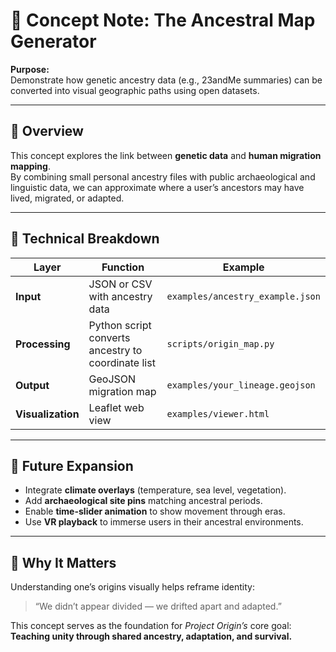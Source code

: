 # 🧠 Concept Note: The Ancestral Map Generator

**Purpose:**  
Demonstrate how genetic ancestry data (e.g., 23andMe summaries) can be converted into visual geographic paths using open datasets.

---

## 🔬 Overview

This concept explores the link between **genetic data** and **human migration mapping**.  
By combining small personal ancestry files with public archaeological and linguistic data, we can approximate where a user’s ancestors may have lived, migrated, or adapted.

---

## 🧩 Technical Breakdown

| Layer | Function | Example |
|-------|-----------|----------|
| **Input** | JSON or CSV with ancestry data | `examples/ancestry_example.json` |
| **Processing** | Python script converts ancestry to coordinate list | `scripts/origin_map.py` |
| **Output** | GeoJSON migration map | `examples/your_lineage.geojson` |
| **Visualization** | Leaflet web view | `examples/viewer.html` |

---

## 🧭 Future Expansion

- Integrate **climate overlays** (temperature, sea level, vegetation).  
- Add **archaeological site pins** matching ancestral periods.  
- Enable **time-slider animation** to show movement through eras.  
- Use **VR playback** to immerse users in their ancestral environments.

---

## 🧬 Why It Matters

Understanding one’s origins visually helps reframe identity:  
> “We didn’t appear divided — we drifted apart and adapted.”

This concept serves as the foundation for *Project Origin’s* core goal:  
**Teaching unity through shared ancestry, adaptation, and survival.**
